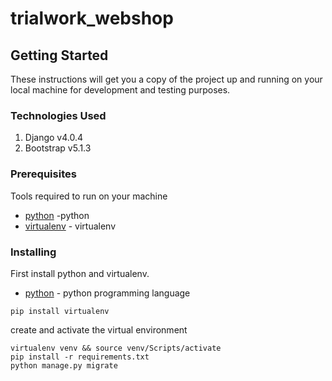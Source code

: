 # trialwork_webshop

## Getting Started

These instructions will get you a copy of the project up and running on your local machine for development and testing purposes.
### Technologies Used
1. Django v4.0.4
2. Bootstrap v5.1.3

### Prerequisites

Tools required to run on your machine


* [python](https://www.python.org) -python
* [virtualenv](http://docs.python-guide.org/en/latest/dev/virtualenvs/) - virtualenv


### Installing

First install python and virtualenv.

* [python](https://www.python.org/downloads/) - python programming language

```
pip install virtualenv

```

create and activate the virtual environment 

```
virtualenv venv && source venv/Scripts/activate
pip install -r requirements.txt
python manage.py migrate

```
